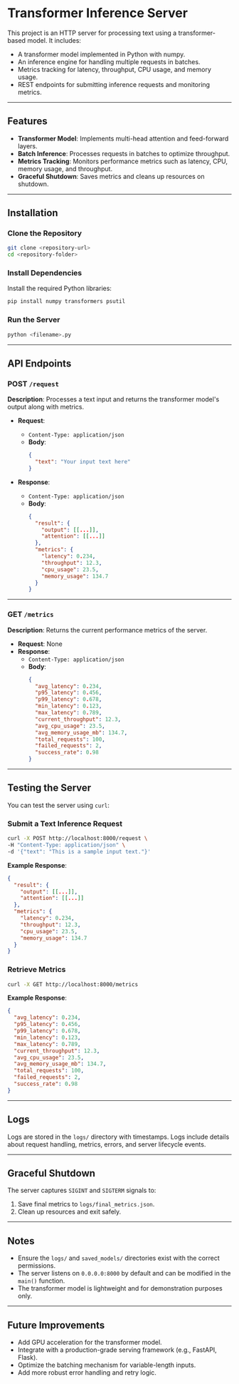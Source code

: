 # Transformer Inference Server

This project is an HTTP server for processing text using a transformer-based model. It includes:

- A transformer model implemented in Python with numpy.
- An inference engine for handling multiple requests in batches.
- Metrics tracking for latency, throughput, CPU usage, and memory usage.
- REST endpoints for submitting inference requests and monitoring metrics.

---

## Features

- **Transformer Model**: Implements multi-head attention and feed-forward layers.
- **Batch Inference**: Processes requests in batches to optimize throughput.
- **Metrics Tracking**: Monitors performance metrics such as latency, CPU, memory usage, and throughput.
- **Graceful Shutdown**: Saves metrics and cleans up resources on shutdown.

---

## Installation

### Clone the Repository
```bash
git clone <repository-url>
cd <repository-folder>
```

### Install Dependencies
Install the required Python libraries:
```bash
pip install numpy transformers psutil
```

### Run the Server
```bash
python <filename>.py
```

---

## API Endpoints

### POST `/request`

**Description**: Processes a text input and returns the transformer model's output along with metrics.

- **Request**:
  - `Content-Type: application/json`
  - **Body**:
    ```json
    {
      "text": "Your input text here"
    }
    ```

- **Response**:
  - `Content-Type: application/json`
  - **Body**:
    ```json
    {
      "result": {
        "output": [[...]],
        "attention": [[...]]
      },
      "metrics": {
        "latency": 0.234,
        "throughput": 12.3,
        "cpu_usage": 23.5,
        "memory_usage": 134.7
      }
    }
    ```

---

### GET `/metrics`

**Description**: Returns the current performance metrics of the server.

- **Request**: None
- **Response**:
  - `Content-Type: application/json`
  - **Body**:
    ```json
    {
      "avg_latency": 0.234,
      "p95_latency": 0.456,
      "p99_latency": 0.678,
      "min_latency": 0.123,
      "max_latency": 0.789,
      "current_throughput": 12.3,
      "avg_cpu_usage": 23.5,
      "avg_memory_usage_mb": 134.7,
      "total_requests": 100,
      "failed_requests": 2,
      "success_rate": 0.98
    }
    ```

---

## Testing the Server

You can test the server using `curl`:

### Submit a Text Inference Request

```bash
curl -X POST http://localhost:8000/request \
-H "Content-Type: application/json" \
-d '{"text": "This is a sample input text."}'
```

**Example Response**:
```json
{
  "result": {
    "output": [[...]],
    "attention": [[...]]
  },
  "metrics": {
    "latency": 0.234,
    "throughput": 12.3,
    "cpu_usage": 23.5,
    "memory_usage": 134.7
  }
}
```

### Retrieve Metrics

```bash
curl -X GET http://localhost:8000/metrics
```

**Example Response**:
```json
{
  "avg_latency": 0.234,
  "p95_latency": 0.456,
  "p99_latency": 0.678,
  "min_latency": 0.123,
  "max_latency": 0.789,
  "current_throughput": 12.3,
  "avg_cpu_usage": 23.5,
  "avg_memory_usage_mb": 134.7,
  "total_requests": 100,
  "failed_requests": 2,
  "success_rate": 0.98
}
```

---

## Logs

Logs are stored in the `logs/` directory with timestamps. Logs include details about request handling, metrics, errors, and server lifecycle events.

---

## Graceful Shutdown

The server captures `SIGINT` and `SIGTERM` signals to:

1. Save final metrics to `logs/final_metrics.json`.
2. Clean up resources and exit safely.

---

## Notes

- Ensure the `logs/` and `saved_models/` directories exist with the correct permissions.
- The server listens on `0.0.0.0:8000` by default and can be modified in the `main()` function.
- The transformer model is lightweight and for demonstration purposes only.

---

## Future Improvements

- Add GPU acceleration for the transformer model.
- Integrate with a production-grade serving framework (e.g., FastAPI, Flask).
- Optimize the batching mechanism for variable-length inputs.
- Add more robust error handling and retry logic.
```